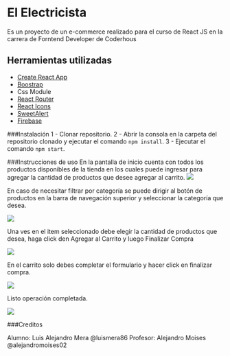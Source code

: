 # El Electricista
Es un proyecto de un e-commerce realizado para el curso de React JS en la carrera de Forntend Developer de Coderhous

## Herramientas utilizadas
- [Create React App ](https://create-react-app.dev/ "Create ")
- [Boostrap](https://getbootstrap.com/ "Boostrap")
- Css Module
- [React Router ](https://reactrouter.com/ "React Router ")
- [React Icons](https://react-icons.github.io/react-icons/ "React Icons")
- [SweetAlert](https://sweetalert.js.org/guides/)
- [Firebase](https://firebase.google.com/ "Firebase")

###Instalación 
1 - Clonar repositorio.
2 -  Abrir la consola en la carpeta del repositorio clonado y ejecutar el comando `npm install`.
3 - Ejecutar el comando `npm start`.

###Instrucciones de uso
En la pantalla de inicio cuenta con todos los productos disponibles de la tienda en los cuales puede ingresar para agregar la cantidad de productos que desee agregar al carrito. 
![](https://i.ibb.co/5B2V582/Captura-de-pantalla-2022-05-12-184941.png)


En caso de necesitar filtrar por categoría se puede dirigir al botón de productos en la barra de navegación superior y seleccionar la categoría que desea.

![](https://i.ibb.co/C9QD4Nn/Captura-de-pantalla-2022-05-12-233630.png)

Una ves en el item seleccionado debe elegir la cantidad de productos que desea, haga click den Agregar al Carrito y luego Finalizar Compra 

![](https://i.ibb.co/yQgBPF7/Captura-de-pantalla-2022-05-12-233850.png)

En el carrito solo debes completar el formulario y hacer click en finalizar compra.

![](https://i.ibb.co/k6g7Sj7/Captura-de-pantalla-2022-05-12-234754.png)

Listo operación completada.

![](https://i.ibb.co/ZdZNyqG/Captura-de-pantalla-2022-05-12-235140.png)

###Creditos 

Alumno: Luis Alejandro Mera  @luismera86
Profesor: Alejandro Moises @alejandromoises02






